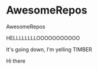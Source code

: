 AwesomeRepos
============

AwesomeRepos


HELLLLLLLLOOOOOOOOOOO


It's going down, I'm yelling TIMBER

Hi there
